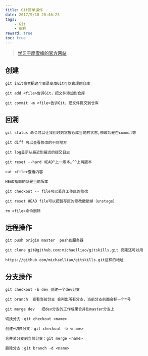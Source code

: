 ```yaml
---
title: Git简单操作
date: 2017/9/10 20:46:25
tags: 
	- Git
	- 编程
reward: true
toc: true
---
```


> [学习于廖雪峰的官方网站](https://www.liaoxuefeng.com/wiki/0013739516305929606dd18361248578c67b8067c8c017b000)

## 创建

```
git init命令把这个目录变成Git可以管理的仓库

git add <file>告诉Git，把文件添加到仓库

git commit -m <file>告诉Git，把文件提交到仓库
```

<!--more-->
## 回溯

```
git status 命令可以让我们时刻掌握仓库当前的状态,修改后是否commit等

git diff 可以查看修改的不同地方

git log显示从最近到最远的提交日志

git reset --hard HEAD^上一版本…^^上两版本

cat <file>查看内容

HEAD指向的就是当前版本

git checkout -- file可以丢弃工作区的修改

git reset HEAD file可以把暂存区的修改撤销掉（unstage）

rm <file>命令删除
```

## 远程操作

```
git push origin master  push到服务器

git clone git@github.com:michaelliao/gitskills.git 克隆还可以用

https://github.com/michaelliao/gitskills.git这样的地址
```



## 分支操作

```
git checkout -b dev	创建一个dev分支

git branch	查看当前分支 会列出所有分支，当前分支前面会标一个*号

git merge dev	把dev分支的工作成果合并到master分支上

切换分支：git checkout <name>

创建+切换分支：git checkout -b <name>

合并某分支到当前分支：git merge <name>

删除分支：git branch -d <name>
```
